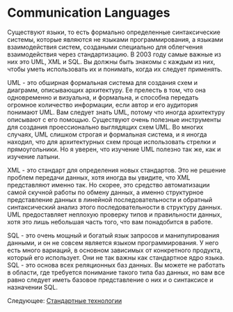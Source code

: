 # Communication Languages
[//]: # (Version:1.0.0)
Существуют языки, то есть формально определенные синтаксические системы, которые являются не языками программирования, а языками взаимодействия систем, создаными специально для облегчения взаимодействия через стандартизацию. В 2003 году самые важные из них это UML, XML и SQL. Вы должны быть знакомы с каждым из них, чтобы уметь использовать их и понимать, когда их следует применять.

UML - это обширная формальная система для создания схем и диаграмм, описывающих архитектуру. Ее прелесть в том, что она одновременно и визуальна, и формальна, и способна передать огромное количество информации, если автор и его аудитория понимают UML. Вам следует знать UML, потому что иногда архитектуру описывают с его помощью. Существуют очень полезные инструменты для создания проессионально выглядящих схем UML. Во многих случаях, UML слишком строгая и формальная система, и я иногда находил, что для архитектурных схем проще использовать стрелки и прямоугольники. Но я уверен, что изучение UML полезно так же, как и изучение латыни.

XML - это стандарт для определения новых стандартов. Это не решение проблем передачи данных, хотя иногда вы увидите, что XML представляют именно так. Но скорее, это средство автоматизации самой скучной работы по обмену данных, а именно структурное представление данных в линейной последовательности и обратный синтаксический анализ этого последовательности в структуру данных. UML предоставляет неплохую проверку типов и правильности данных, хотя это лишь небольшая часть того, что вам понадобится в работе.

SQL - это очень мощный и богатый язык запросов и манипулирования данными, и он не совсем является языком программирования. У него есть много вариаций, в основном зависимых от конкретного продукта, который его использует. Они не так важны как стандартное ядро языка. SQL - это основа всех реляционных баз данных. Вы можете не работать в области, где требуется понимание такого типа баз данных, но вам все равно следует иметь базовое представление о них и о синтаксисе и назначении SQL.

Следующее: [Стандартные технологии](10-Heavy-Tools.md)
